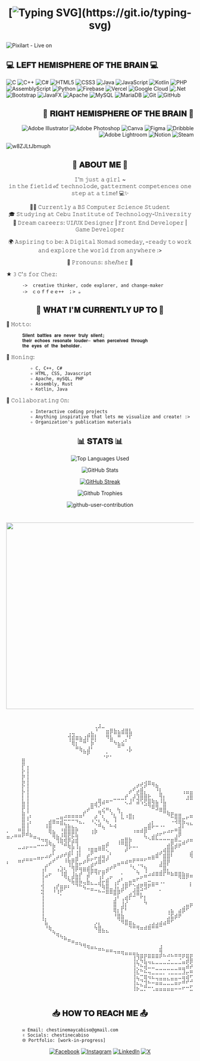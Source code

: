 <h1 align="center">
  
[![Typing SVG](https://readme-typing-svg.demolab.com?font=Libre+Baskerville&size=30&duration=1500&pause=300&color=BF64F7&center=true&vCenter=true&width=435&lines=helaur+helaur!;i'm+coding+chez+%F0%9F%91%A9%F0%9F%8F%BB%E2%80%8D%F0%9F%92%BB%E2%98%86!;c'mon+vomanos%E2%80%93;evribadi+lessgaww!!)](https://git.io/typing-svg)
</h1>


<p align="center">
          
![Pixilart - Live on](https://github.com/user-attachments/assets/daceb992-5dd5-4cb1-b033-958b7d17bbfe)
</p>

<div align="left">
<h2> 💻 <b> 𝐋𝐄𝐅𝐓 𝐇𝐄𝐌𝐈𝐒𝐏𝐇𝐄𝐑𝐄 𝐎𝐅 𝐓𝐇𝐄 𝐁𝐑𝐀𝐈𝐍 </b> 💻 </h2>
  
![C](https://img.shields.io/badge/C-%2300599C.svg?style=flat&logo=C&logoColor=white) 
![C++](https://img.shields.io/badge/C++-%2300599C.svg?style=flat&logo=c%2B%2B&logoColor=white) 
![C#](https://img.shields.io/badge/C%23-%2300599C.svg?style=flat&logo=c-sharp&logoColor=white)
![HTML5](https://img.shields.io/badge/HTML5-%23E34F26.svg?style=flat&logo=html5&logoColor=white) 
![CSS3](https://img.shields.io/badge/CSS3-%231572B6.svg?style=flat&logo=css3&logoColor=white) 
![Java](https://img.shields.io/badge/Java-%23ED8B00.svg?style=flat&logo=openjdk&logoColor=white) 
![JavaScript](https://img.shields.io/badge/JavaScript-%23323330.svg?style=flat&logo=javascript&logoColor=%23F7DF1E) 
![Kotlin](https://img.shields.io/badge/Kotlin-%237F52FF.svg?style=flat&logo=kotlin&logoColor=white) 
![PHP](https://img.shields.io/badge/PHP-%23777BB4.svg?style=flat&logo=php&logoColor=white) 
![AssemblyScript](https://img.shields.io/badge/Assembly%20Script-%23000000.svg?style=flat&logo=assemblyscript&logoColor=white) 
![Python](https://img.shields.io/badge/Python-3670A0?style=flat&logo=python&logoColor=ffdd54) 
![Firebase](https://img.shields.io/badge/Firebase-%23039BE5.svg?style=flat&logo=firebase) 
![Vercel](https://img.shields.io/badge/Vercel-%23000000.svg?style=flat&logo=vercel&logoColor=white) 
![Google Cloud](https://img.shields.io/badge/GoogleCloud-%234285F4.svg?style=flat&logo=google-cloud&logoColor=white) 
![.Net](https://img.shields.io/badge/.NET-5C2D91?style=flat&logo=.net&logoColor=white) 
![Bootstrap](https://img.shields.io/badge/Bootstrap-%238511FA.svg?style=flat&logo=bootstrap&logoColor=white) 
![JavaFX](https://img.shields.io/badge/JavaFX-%23FF0000.svg?style=flat&logo=javafx&logoColor=white) 
![Apache](https://img.shields.io/badge/Apache-%23D42029.svg?style=flat&logo=apache&logoColor=white) 
![MySQL](https://img.shields.io/badge/MySQL-4479A1.svg?style=flat&logo=mysql&logoColor=white) 
![MariaDB](https://img.shields.io/badge/MariaDB-003545?style=flat&logo=mariadb&logoColor=white) 
![Git](https://img.shields.io/badge/Git-%23F05033.svg?style=flat&logo=git&logoColor=white) 
![GitHub](https://img.shields.io/badge/Github-%23121011.svg?style=flat&logo=github&logoColor=white)

</div>

<div align="right">  
<h2> 🎨 <b> 𝐑𝐈𝐆𝐇𝐓 𝐇𝐄𝐌𝐈𝐒𝐏𝐇𝐄𝐑𝐄 𝐎𝐅 𝐓𝐇𝐄 𝐁𝐑𝐀𝐈𝐍 </b> 🎨 </h2>
  
![Adobe Illustrator](https://img.shields.io/badge/Adobe%20Illustrator-%23FF9A00.svg?style=plastic&logo=adobe%20illustrator&logoColor=white) 
![Adobe Photoshop](https://img.shields.io/badge/Adobe%20Photoshop-%2331A8FF.svg?style=plastic&logo=Adobe%20Photoshop&logoColor=white) 
![Canva](https://img.shields.io/badge/Canva-%2300C4CC.svg?style=plastic&logo=Canva&logoColor=white) 
![Figma](https://img.shields.io/badge/Figma-%23F24E1E.svg?style=plastic&logo=Figma&logoColor=white) 
![Dribbble](https://img.shields.io/badge/Dribbble-EA4C89?style=plastic&logo=Dribbble&logoColor=white) 
![Adobe Lightroom](https://img.shields.io/badge/Adobe%20Lightroom-31A8FF.svg?style=plastic&logo=Adobe%20Lightroom&logoColor=white) 
![Notion](https://img.shields.io/badge/Notion-%23000000.svg?style=plastic&logo=notion&logoColor=white)
![Steam](https://img.shields.io/badge/Steam-%23000000.svg?style=plastic&logo=steam&logoColor=white)

</div>

<p align="center">
  
  ![w8ZJLtJbmuph](https://github.com/user-attachments/assets/197668a0-b205-4d1a-901a-ff3373c615d8)
</p>

<div align="center">

<h2> 🌷 <b> 𝐀𝐁𝐎𝐔𝐓 𝐌𝐄 </b> 🌷  </h2>

𝙸'𝚖 𝚓𝚞𝚜𝚝 𝚊 𝚐𝚒𝚛𝚕 ~  
𝚒𝚗 𝚝𝚑𝚎 𝚏𝚒𝚎𝚝𝚕𝚍 𝑜𝚏 𝚝𝚎𝚌𝚑𝚗𝚘𝚕𝚘𝚍𝚎,
𝚐𝚊𝚝𝚝𝚎𝚛𝚖𝚎𝚗𝚝 𝚌𝚘𝚖𝚙𝚎𝚝𝚎𝚗𝚌𝚎𝚜 𝚘𝚗𝚎 𝚜𝚝𝚎𝚙 𝚊𝚝 𝚊 𝚝𝚒𝚖𝚎! 💻✨  

👩‍💻 𝙲𝚞𝚛𝚛𝚎𝚗𝚝𝚕𝚢 𝚊 𝙱𝚂 𝙲𝚘𝚖𝚙𝚞𝚝𝚎𝚛 𝚂𝚌𝚒𝚎𝚗𝚌𝚎 𝚂𝚝𝚞𝚍𝚎𝚗𝚝  
🎓 𝚂𝚝𝚞𝚍𝚢𝚒𝚗𝚐 𝚊𝚝 𝙲𝚎𝚋𝚞 𝙸𝚗𝚜𝚝𝚒𝚝𝚞𝚝𝚎 𝚘𝚏 𝚃𝚎𝚌𝚑𝚗𝚘𝚕𝚘𝚐𝚢-𝚄𝚗𝚒𝚟𝚎𝚛𝚜𝚒𝚝𝚢  
🌟 𝙳𝚛𝚎𝚊𝚖 𝚌𝚊𝚛𝚎𝚎𝚛𝚜: 𝚄𝙸/𝚄𝚇 𝙳𝚎𝚜𝚒𝚐𝚗𝚎𝚛 | 𝙵𝚛𝚘𝚗𝚝 𝙴𝚗𝚍 𝙳𝚎𝚟𝚎𝚕𝚘𝚙𝚎𝚛 | 𝙶𝚊𝚖𝚎 𝙳𝚎𝚟𝚎𝚕𝚘𝚙𝚎𝚛

🌍 𝙰𝚜𝚙𝚒𝚛𝚒𝚗𝚐 𝚝𝚘 𝚋𝚎: 𝙰 𝙳𝚒𝚐𝚒𝚝𝚊𝚕 𝙽𝚘𝚖𝚊𝚍 𝚜𝚘𝚖𝚎𝚍𝚊𝚢, –𝚛𝚎𝚊𝚍𝚢 𝚝𝚘 𝚠𝚘𝚛𝚔 𝚊𝚗𝚍 𝚎𝚡𝚙𝚕𝚘𝚛𝚎 𝚝𝚑𝚎 𝚠𝚘𝚛𝚕𝚍 𝚏𝚛𝚘𝚖 𝚊𝚗𝚢𝚠𝚑𝚎𝚛𝚎 :>

🌸 𝙿𝚛𝚘𝚗𝚘𝚞𝚗𝚜: 𝚜𝚑𝚎/𝚑𝚎𝚛 🌷  

</div>


★ 𝟹 𝙲'𝚜 𝚏𝚘𝚛 𝙲𝚑𝚎𝚣: 

          ->  𝚌𝚛𝚎𝚊𝚝𝚒𝚟𝚎 𝚝𝚑𝚒𝚗𝚔𝚎𝚛, 𝚌𝚘𝚍𝚎 𝚎𝚡𝚙𝚕𝚘𝚛𝚎𝚛, 𝚊𝚗𝚍 𝚌𝚑𝚊𝚗𝚐𝚎-𝚖𝚊𝚔𝚎𝚛
          ->　ｃｏｆｆｅｅ++　；> ☕︎



<div align="center">
  
<h2> 🌟 <b> 𝐖𝐇𝐀𝐓 𝐈'𝐌 𝐂𝐔𝐑𝐑𝐄𝐍𝐓𝐋𝐘 𝐔𝐏 𝐓𝐎 </b> 🌟 </h2>

</div>

🌸 𝙼𝚘𝚝𝚝𝚘:
          
          𝐒𝐢𝐥𝐞𝐧𝐭 𝐛𝐚𝐭𝐭𝐥𝐞𝐬 𝐚𝐫𝐞 𝐧𝐞𝐯𝐞𝐫 𝐭𝐫𝐮𝐥𝐲 𝐬𝐢𝐥𝐞𝐧𝐭; 
          𝐭𝐡𝐞𝐢𝐫 𝐞𝐜𝐡𝐨𝐞𝐬 𝐫𝐞𝐬𝐨𝐧𝐚𝐭𝐞 𝐥𝐨𝐮𝐝𝐞𝐫– 𝐰𝐡𝐞𝐧 𝐩𝐞𝐫𝐜𝐞𝐢𝐯𝐞𝐝 𝐭𝐡𝐫𝐨𝐮𝐠𝐡 
          𝐭𝐡𝐞 𝐞𝐲𝐞𝐬 𝐨𝐟 𝐭𝐡𝐞 𝐛𝐞𝐡𝐨𝐥𝐝𝐞𝐫.
          
🌸 𝙷𝚘𝚗𝚒𝚗𝚐:

             ✧ 𝙲, 𝙲++, 𝙲#
             ✧ 𝙷𝚃𝙼𝙻, 𝙲𝚂𝚂, 𝙹𝚊𝚟𝚊𝚜𝚌𝚛𝚒𝚙𝚝
             ✧ 𝙰𝚙𝚊𝚌𝚑𝚎, 𝚖𝚢𝚂𝚀𝙻, 𝙿𝙷𝙿
             ✧ 𝙰𝚜𝚜𝚎𝚖𝚋𝚕𝚢, 𝚁𝚞𝚜𝚝    
             ✧ 𝙺𝚘𝚝𝚕𝚒𝚗, 𝙹𝚊𝚟𝚊

🌸 𝙲𝚘𝚕𝚕𝚊𝚋𝚘𝚛𝚊𝚝𝚒𝚗𝚐 𝙾𝚗:  

             ✧ 𝙸𝚗𝚝𝚎𝚛𝚊𝚌𝚝𝚒𝚟𝚎 𝚌𝚘𝚍𝚒𝚗𝚐 𝚙𝚛𝚘𝚓𝚎𝚌𝚝𝚜  
             ✧ 𝙰𝚗𝚢𝚝𝚑𝚒𝚗𝚐 𝚒𝚗𝚜𝚙𝚒𝚛𝚊𝚝𝚒𝚟𝚎 𝚝𝚑𝚊𝚝 𝚕𝚎𝚝𝚜 𝚖𝚎 𝚟𝚒𝚜𝚞𝚊𝚕𝚒𝚣𝚎 𝚊𝚗𝚍 𝚌𝚛𝚎𝚊𝚝𝚎! :>  
             ✧ 𝙾𝚛𝚐𝚊𝚗𝚒𝚣𝚊𝚝𝚒𝚘𝚗'𝚜 𝚙𝚞𝚋𝚕𝚒𝚌𝚊𝚝𝚒𝚘𝚗 𝚖𝚊𝚝𝚎𝚛𝚒𝚊𝚕𝚜


<div align="center">
<h2> 📊 <b> 𝐒𝐓𝐀𝐓𝐒 </b> 📊 </h2>
</div>

  
<div align="center">

![Top Languages Used](https://github-readme-stats.vercel.app/api/top-langs/?username=coding-chez&theme=midnight-purple&layout=compact&langs_count=20)

![GitHub Stats](https://github-readme-stats.vercel.app/api?username=coding-chez&show_icons=true&theme=midnight-purple)

[![GitHub Streak](https://github-readme-streak-stats-two-sand.vercel.app?user=coding-chez&theme=midnight-purple&border_radius=4.5)](https://git.io/streak-stats)

![Github Trophies](https://github-profile-trophy.vercel.app/?username=coding-chez&theme=tokyonight&no-frame=false&no-bg=false&column=3&margin-w=15&margin-h=15)

![github-user-contribution](https://github.com/user-attachments/assets/d16be20b-1608-4c1d-a83d-7ac52a6a2e7d)<h1 align="center">

<a href="https://www.gitanimals.org/en_US?utm_medium=image&utm_source=coding-chez&utm_content=farm">
<img
  src="https://render.gitanimals.org/farms/coding-chez"
  width="7000px"
  height="500px"
/>
</a>

</div>


<pre align="center">

  ⠀⠀⠀⠀⠀⠀⢀⣰⣀⠀⠀⠀⠀⠀⠀⠀⠀
⢀⣀⠀⠀⠀⢀⣄⠘⠀⠀⣶⡿⣷⣦⣾⣿⣧
⢺⣾⣶⣦⣰⡟⣿⡇⠀⠀⠻⣧⠀⠛⠀⡘⠏
⠈⢿⡆⠉⠛⠁⡷⠁⠀⠀⠀⠉⠳⣦⣮⠁⠀
⠀⠀⠛⢷⣄⣼⠃⠀⠀⠀⠀⠀⠀⠉⠀⠠⡧
⠀⠀⠀⠀⠉⠋⠀⠀⠀⠠⡥⠄⠀⠀⠀⠀⠀
⠀⠀⠀⠀⣿⠀⠀⠀⠀⠀⠀⠀⠀⠀⠀⠀⠀⠀⠀⠀⠀⠀⠀⠀⠀⠀⠀⠀⠀⠀⠀⠀⠀⠀⠀⠀⠀⠀⠀⠀⠀⠀⠀⠀⠀⠀⠀⠀⠀⠀⠀⠀⠀⠀⠀⠀⠀⠀⠀⠀⠀⠀⠀⠀⠀⠀⠀⠀⠀⠀⠀⠀⠀⠀⠀⠀
⠀⠀⠀⠀⡏⢰⠀⠀⠀⠀⠀⠀⠀⠀⠀⠀⠀⠀⠀⠀⠀⠀⠀⠀⠀⠀⠀⠀⠀⠀⠀⠀⠀⠀⠀⠀⠀⠀⠀⠀⠀⠀⠀⠀⠀⠀⠀⠀⠀⠀⠀⠀⠀⠀⠀⠀⠀⠀⠀⠀⠀⠀⠀⠀⠀⠀⠀⠀⠀⠀⠀⠀⠀⠀⠀⠀
⠀⠀⠀⠀⣏⢸⠀⠀⠀⠀⠀⠀⠀⠀⠀⠀⠀⠀⠀⠀⠀⠀⠀⠀⠀⠀⠀⠀⠀⠀⠀⠀⠀⠀⠀⠀⠀⠀⠀⠀⠀⠀⠀⠀⠀⠀⠀⠀⠀⠀⠀⠀⠀⠀⠀⠀⠀⠀⠀⠀⠀⠀⠀⠀⠀⠀⠀⠀⠀⠀⠀⠀⠀⠀⠀⠀
⠀⠀⠀⠀⣏⢸⠀⠀⠀⠀⠀⠀⠀⠀⠀⠀⠀⠀⠀⠀⠀⠀⠀⠀⠀⠀⠀⠀⠀⠀⠀⠀⠀⠀⠀⠀⢀⣀⠀⠀⠀⠀⠀⠀⠀⠀⠀⠀⠀⠀⣀⣀⡀⠀⠀⠀⠀⠀⠀⠀⠀⠀⠀⠀⠀⠀⠀⠀⠀⠀⠀⠀⠀⠀⠀⠀
⠀⠀⠀⠀⡯⢸⠀⠀⠀⠀⠀⠀⠀⠀⠀⠀⠀⠀⠀⠀⠀⠀⠀⠀⠀⠀⠀⠀⠀⠀⠀⠀⠀⢀⡴⢞⡽⠛⠻⣦⠀⠀⠀⠀⠀⠀⠀⠀⠀⠘⢋⣽⠏⠀⠀⠀⠀⠀⠀⠀⠀⠀⠀⠀⠀⠀⠀⠀⠀⠀⠀⠀⠀⠀⠀⠀
⠀⠀⠀⠀⡧⢸⠀⠀⠀⠀⠀⠀⠀⠀⠀⠀⠀⠀⠀⠀⠀⠀⠀⠀⠀⠀⠀⠀⠀⠀⠀⠀⡴⠋⡴⣿⡄⠀⠀⠘⣇⠀⠀⠀⠀⠀⢠⣤⣤⡄⠘⠛⠛⠁⠀⠀⠀⠀⠀⠀⠀⠀⠀⠀⠀⠀⠀⠀⠀⠀⠀⠀⠀⠀⠀⠀
⠀⠀⠀⠀⡇⢸⠀⠀⠀⠀⠀⠀⠀⠀⠀⠀⠀⠀⠀⠀⠀⠀⠀⠀⣀⠀⠀⠀⣀⣀⣀⡞⢀⡼⣹⣿⣿⣗⡀⠀⢻⡆⠀⠀⠀⠀⠀⣰⣿⣤⡄⠀⠀⠀⠀⠀⠀⠀⠀⠀⠀⠀⠀⠀⠀⠀⠀⠀⠀⠀⠀⠀⠀⠀⠀⠀
⠀⠀⠀⠀⣷⢸⠀⠀⠀⠀⠀⠀⠀⠀⠀⠀⠀⠀⠀⠀⠀⠀⣤⣴⢻⠾⠛⠉⠀⠀⠀⠢⠼⠁⠾⠱⣫⣿⣻⣷⠘⣷⠀⠀⠀⠀⠀⠀⠀⠀⠀⠀⠀⠀⠀⠀⠀⠀⠀⠀⠀⠀⠀⠀⠀⠀⠀⠀⠀⠀⠀⠀⠀⠀⠀⠀
⠀⠀⠀⠀⡟⢸⠀⠀⠀⠀⠀⠀⠀⠀⠀⠀⠀⠀⠀⠀⢀⡴⠛⠈⣁⣔⠶⡄⠀⢦⠀⠀⠀⠀⠀⠀⠀⠈⠛⠽⣶⣿⡀⠀⠀⠀⠀⠀⠀⠀⠀⠀⠀⠀⠀⠀⠀⠀⠀⠀⠀⠀⠀⠀⠀⠀⠀⠀⠀⠀⠀⠀⠀⠀⠀⠀
⠀⠀⠀⠀⣿⢈⡄⠀⠀⠀⠀⠀⠀⠀⣀⣠⣤⣤⣤⣤⠏⠀⠀⣠⠙⡌⠀⠘⣆⠈⡇⢠⣶⡄⠀⠀⠀⠀⠀⠀⠀⠉⠻⣟⣶⣶⠀⣀⣤⣶⡤⣶⠦⣤⣄⡀⠀⠀⠀⠀⠀⠀⠀⠀⠀⠀⠀⠀⠀⠀⠀⠀⠀⠀⠀⠀
⠀⠀⠀⠀⣿⢘⡄⠀⠀⠀⠀⣴⣶⣭⣽⡒⠒⠒⠲⣄⡀⠀⠰⡑⢆⠘⢦⠀⠸⠀⠉⠀⠉⠁⠀⠀⠀⢀⡄⠀⠀⠀⠀⠠⢽⣿⣯⣁⡀⠀⠀⢀⣀⠹⠿⡟⡙⠲⣦⣄⠀⠀⠀⠀⠀⠀⠀⠀⠀⠀⠀⠀⠀⠀⠀⠀
⠀⠀⠀⣀⣿⢸⠀⠀⠀⠀⠸⣿⠀⠀⢉⣹⣷⣦⣄⠀⠀⠀⠀⡈⠛⢦⠀⠓⠺⠀⠀⠀⠀⠀⠀⢀⣤⣿⠗⠒⠐⠂⠀⠀⣀⣼⠇⠈⠉⠀⣢⠟⠁⣨⠟⠁⠉⠁⠙⠿⢿⣤⡀⠀⠀⠀⠀⠀⠀⠀⠀⠀⠀⠀⠀⠀
⠂⠀⣀⣉⣿⣼⣄⠀⠀⠀⠀⠻⣷⡀⢨⣿⣿⡿⣏⠀⠀⠀⠸⠟⠀⠀⠀⠀⠀⠀⠀⠀⠀⠘⠛⠛⡟⠀⢀⣠⡤⠖⠚⠋⢉⣿⠀⠀⠀⠾⠥⠔⠊⠁⠀⠀⠀⠀⠀⠀⢀⡹⣷⣦⠀⠀⠀⠀⠀⠀⠀⠀⠀⠀⠀⠀
⠛⠊⠉⠉⠁⠀⠉⠛⠲⢤⣤⡀⠙⢿⣮⣽⣷⣫⣽⠀⠀⠀⠀⠀⠀⠀⠀⠀⠀⢀⣤⣶⣦⠀⠀⠀⠙⠢⠿⠧⠤⠤⠤⣤⣾⣁⢀⣠⣤⠤⠤⠤⠤⣄⠀⠀⠀⠀⣀⠴⠋⠀⠀⠹⣦⡀⠀⠀⠀⠀⠀⠀⠀⠀⠀⠀
⠀⠀⠀⠀⢀⣀⣀⣀⠤⠤⠼⠻⣦⠈⠙⠾⣧⣏⢹⡀⠀⠀⠀⠀⣀⣤⡾⠀⠀⠘⠛⢿⣇⣀⡀⠀⠀⠀⠀⠀⠀⠀⣴⣟⣴⡶⠛⠁⠀⠀⠀⢀⠀⢤⡒⠒⠚⠉⠁⠀⠀⠀⠀⠀⠙⣧⠀⠀⠀⠀⠀⠀⠀⠀⠀⠀
⠀⠀⠀⠉⠉⠁⠀⠀⠀⠀⠀⠀⡗⠀⠀⢀⣨⡏⢨⡇⠀⠘⣿⠿⠛⠛⠢⡀⠀⠀⠀⠞⠁⠀⠀⠀⠀⠀⠀⢀⣠⢾⣿⡿⠁⠀⠀⠀⣠⣖⣫⣟⢄⠀⠙⠢⠄⠀⠀⠀⠀⠀⠀⠀⠐⢿⣦⣀⡀⠀⠀⠀⠀⠀⠀⠀
⠀⠀⠀⠀⢀⣀⣀⣀⣤⡤⠴⠞⢁⡴⠞⢋⡟⣁⣼⠃⠀⣞⣁⡤⣴⢶⣰⠁⠀⠀⠀⠀⠀⣀⣀⣀⣀⣤⣶⠿⠁⣿⣿⠃⠀⠀⠀⠀⠻⣿⣾⣥⣿⡇⠀⠀⠀⠀⠀⠀⠀⠀⠀⠀⠀⠘⣷⢬⣙⠳⢦⣀⠀⠀⠀⠀
⠆⠀⠀⠛⠋⠉⠉⠀⠀⠀⢀⡴⠋⠀⠀⠘⢻⡟⣯⡤⠞⠋⣡⡴⠿⠛⠁⠀⣀⣤⠶⠾⢛⠋⢉⣉⠁⠀⠀⠀⣰⣿⡟⠀⠀⠀⠀⠀⠀⠀⠈⠘⠋⠀⠀⠀⠀⠀⠀⠀⠀⠀⠀⠀⠀⣄⣿⣲⣌⠙⠒⠮⣷⣆⠀⠀
⠀⠀⠀⠀⠀⠀⠀⠀⠀⢠⡏⠀⠀⢠⣱⢆⠈⢻⡿⢶⣶⣾⣯⣤⣀⣀⣴⠞⠋⠀⠀⠀⠈⠣⡀⠈⢳⠀⠀⠀⢉⣿⡄⠀⠀⠀⠀⠀⠀⠀⠀⠀⠀⠀⠀⠀⠀⠀⠀⠠⢀⠀⠀⠀⢰⠸⣿⠘⠙⣷⣣⡄⠀⠘⣧⠀
⠀⠀⠀⠀⠀⠀⠀⠀⠀⢸⣠⠖⠀⠀⠸⣿⡀⣸⣦⡞⠀⣼⠋⠙⢃⡟⠁⣀⠀⠀⠂⠀⠀⠀⠙⣀⣬⠴⠾⠿⠿⠏⠛⠷⠿⣿⣷⣶⣤⡀⠀⠀⠀⠀⠀⠀⠀⠀⡤⣠⠟⠀⢠⣿⡾⣶⡟⠀⣠⣾⠃⠀⠐⣆⢸⡀
⠀⠀⠀⠀⠀⠀⠀⠀⠀⢸⠀⠀⠀⠀⠀⠈⠳⣯⣿⣧⣀⣧⡀⠀⣸⡥⣾⠁⢀⡴⠃⣀⣤⠶⠋⠁⣀⠤⣀⣀⢀⡀⠀⠀⠀⠈⠉⠁⡀⠩⠿⢶⣤⣀⣀⣀⣠⠄⠀⠀⠀⠀⠉⠸⣽⣿⣣⣶⠟⠁⠀⠀⠀⢿⢿⡇
⠀⠀⠀⠀⠀⠀⠀⠀⠀⢺⠀⠀⢠⡞⣶⡶⠆⠈⠙⠓⢮⣉⣉⠉⠙⢷⣿⣀⢸⡅⣸⡿⠋⢑⣾⢟⣻⠟⠛⠉⠀⠀⠀⠀⠀⠀⠀⠀⠃⠀⠀⠀⠀⠉⠙⠛⠋⠀⠀⠀⠀⠀⣀⣼⡿⠟⠋⠀⠀⠀⠉⢷⠀⠀⠘⡇
⠀⠀⠀⠀⠀⠀⠀⠀⠀⢽⠀⠀⠘⠸⡋⠀⠀⠀⠀⠀⠀⠀⠉⠉⠓⠒⠿⠿⣿⡿⠋⠀⣠⢺⣿⡍⠀⠀⠀⠀⠁⠀⠀⠀⠀⠀⠀⠀⠀⠀⠀⠀⠀⠀⢀⣀⣤⣤⡶⠶⠚⠋⠉⠁⠀⠀⠀⠀⠀⠀⠀⠛⠀⠀⢀⡇
⠀⠀⠀⠀⠀⠀⠀⠀⠀⢸⠀⠀⠀⠀⠀⠀⠀⠀⠀⠀⠀⠀⠀⠀⠀⠀⠀⠀⣰⠃⢠⢾⠏⠉⠀⠋⡇⠀⠀⠀⠀⠀⠀⠀⠀⠀⠀⠀⠀⢀⣠⣴⠶⠛⣩⠝⠉⠀⢤⡀⠀⠀⠀⠀⠀⠀⠀⠀⠀⠀⠀⠀⠀⠀⢸⡇
⠀⠀⠀⠀⠀⠀⠀⠀⠀⢸⠀⠀⠀⠀⠀⠀⠀⠀⠀⠀⠀⠀⠀⠀⠀⠀⠀⠀⣿⠀⣸⡎⠀⠀⠀⠀⠙⠀⠀⠀⠀⠀⠀⠀⠀⠀⢀⣤⡶⠛⠉⠀⠀⠀⠀⠀⠀⠀⠀⢳⠀⠀⠀⠀⠀⠀⠀⠀⠀⠀⠀⠀⠀⠀⢸⠇
⠀⠀⠀⠀⠀⠀⠀⠀⠀⢸⠀⠀⠀⠀⠀⠀⠀⠀⠀⠀⠀⠀⠀⠀⠀⠀⠀⠀⢿⡆⡏⠃⠀⠀⠀⠀⠀⠀⠀⠀⠀⠀⢠⣦⠀⣴⡿⠋⠀⠀⠀⣤⣀⠀⠀⠀⠀⠀⠀⠘⠀⠀⠀⠀⠀⠀⠀⠀⠀⠀⠀⠀⠀⠀⢸⠀
⠀⠀⠀⠀⠀⠀⠀⠀⠀⢸⡀⠀⠀⠀⠀⠀⠀⠀⠀⠀⠀⠀⠀⠀⠀⠀⠀⠀⠘⣿⣷⠀⠀⠀⠀⠀⠀⠀⠀⠀⠀⠀⣨⣯⡾⠟⠀⠀⠀⠀⠀⠈⠉⠀⠀⠀⠀⠀⠀⠀⠀⠀⠀⠀⠀⠀⠀⠀⠀⠀⠀⠀⠀⠀⣼⠀
⠀⠀⠀⠀⠀⠀⠀⠀⠀⠈⣧⠀⠀⠀⠀⠀⠀⠀⠀⠀⠀⠀⠀⡠⡄⠀⠀⠀⠀⠈⠻⣿⣶⣄⠀⠀⠀⢀⣠⣠⣴⣴⠿⠋⠀⠀⠀⠀⠀⠀⠀⠀⠀⠀⠀⠀⠀⠀⠀⠀⠀⠀⠀⠀⠀⠀⠀⠀⠀⠀⠀⠀⠀⢀⡟⠀
⠀⠀⠀⠀⠀⠀⠀⠀⠀⠀⠘⢷⡀⠀⠀⠀⠀⠀⠀⠀⠀⠀⠀⠳⣿⣄⡀⠀⠀⠀⠀⠀⠙⠛⠻⠶⠾⠿⠛⠛⠉⠀⠀⠀⠀⠀⠀⠀⠀⠀⠀⠀⠀⠀⠀⠀⠀⠀⠀⠀⠀⠀⠀⠀⠀⠀⠀⠀⠀⠀⠀⠠⣠⠟⠁⠀
⠀⠀⠀⠀⠀⠀⠀⠀⠀⠀⠀⠀⠙⢶⣄⡀⠀⠀⠀⠀⠀⠀⠀⠀⠉⠉⠉⠀⠀⠀⠀⠀⠀⠀⠀⠀⠀⠀⠀⠀⠀⠀⠀⠀⠀⠀⠀⠀⠀⠀⠀⠀⠀⠀⠀⠀⠀⠀⠀⠀⠀⠀⠀⠀⠀⠀⠀⠀⠀⢀⣤⠾⠋⠀⠀⠀
⠀⠀⠀⠀⠀⠀⠀⠀⠀⠀⠀⠀⠀⠀⠈⠛⠶⣤⣀⡀⠀⠀⠀⠀⠀⠀⠀⠀⠀⠀⠀⠀⠀⠀⠀⠀⠀⠀⠀⠀⠀⠀⠀⠀⠀⠀⠀⠀⠀⠀⠀⠀⠀⠀⠀⠀⠀⠀⠀⠀⠀⠀⠀⠀⠀⢀⣀⡤⠾⠋⠁⠀⠀⠀⠀⠀
⠀⠀⠀⠀⠀⠀⠀⠀⠀⠀⠀⠀⠀⠀⠀⠀⠀⠀⠉⠙⠻⢶⣤⣄⣀⡀⠀⠀⠀⠀⠀⠀⠀⠀⠀⠀⠀⠀⠀⠀⣰⠀⠀⠀⠀⠀⠀⠀⠀⠀⠀⠀⠀⠀⠀⠀⠀⠀⠀⢀⣀⣠⣤⠶⠟⠛⠁⠀⠀⠀⠀⠀⠀⠀⠀⠀
⠀⠀⠀⠀⠀⠀⠀⠀⠀⠀⠀⠀⠀⠀⠀⠀⠀⠀⠀⠀⠀⠀⠀⠀⠉⠉⠛⠛⠲⠶⢶⣤⣤⣤⣄⣀⣀⣀⣀⣀⣻⡀⢀⡀⣀⣀⣀⣀⣀⣠⣤⣤⣤⣴⡶⠶⠞⠛⠛⠉⠉⠀⠀⠀⠀⠀⠀⠀⠀⠀⠀⠀⠀⠀⠀⠀
⠀⠀⠀⠀⠀⠀⠀⠀⠀⠀⠀⠀⠀⠀⠀⠀⠀⠀⠀⠀⠀⠀⠀⠀⠀⠀⠀⠀⠀⠀⠀⠀⠀⢸⡹⣟⡏⠛⠛⠛⠋⠉⢉⠉⠉⠩⠋⣻⣯⣿⣿⠀⠀⠀⠀⠀⠀⠀⠀⠀⠀⠀⠀⠀⠀⠀⠀⠀⠀⠀⠀⠀⠀⠀⠀⠀
⠀⠀⠀⠀⠀⠀⠀⠀⠀⠀⠀⠀⠀⠀⠀⠀⠀⠀⠀⠀⠀⠀⠀⠀⠀⠀⠀⠀⠀⠀⠀⠀⠀⢸⠳⣌⣻⠙⠓⠒⠒⠒⠒⠒⠒⠒⠛⣫⣫⡵⣿⠀⠀⠀⠀⠀⠀⠀⠀⠀⠀⠀⠀⠀⠀⠀⠀⠀⠀⠀⠀⠀⠀⠀⠀⠀
⠀⠀⠀⠀⠀⠀⠀⠀⠀⠀⠀⠀⠀⠀⠀⠀⠀⠀⠀⠀⠀⠀⠀⠀⠀⠀⠀⠀⠀⠀⠀⠀⠀⢸⡕⠦⣝⣉⠉⠒⠒⠒⠒⠒⠒⠛⢻⣉⣥⠶⣿⠀⠀⠀⠀⠀⠀⠀⠀⠀⠀⠀⠀⠀⠀⠀⠀⠀⠀⠀⠀⠀⠀⠀⠀⠀
⠀⠀⠀⠀⠀⠀⠀⠀⠀⠀⠀⠀⠀⠀⠀⠀⠀⠀⠀⠀⠀⠀⠀⠀⠀⠀⠀⠀⠀⠀⠀⠀⠀⢸⣍⠒⣶⢬⣍⣉⣉⣁⡈⣉⣉⣉⣭⣵⠖⢚⣿⠀⠀⠀⠀⠀⠀⠀⠀⠀⠀⠀⠀⠀⠀⠀⠀⠀⠀⠀⠀⠀⠀⠀⠀⠀
⠀⠀⠀⠀⠀⠀⠀⠀⠀⠀⠀⠀⠀⠀⠀⠀⠀⠀⠀⠀⠀⠀⠀⠀⠀⠀⠀⠀⠀⠀⠀⠀⠀⢸⣌⡙⢺⠦⠤⣬⣭⣉⣉⣉⣭⡤⠾⠞⠚⣋⣿⠀⠀⠀⠀⠀⠀⠀⠀⠀⠀⠀⠀⠀⠀⠀⠀⠀⠀⠀⠀⠀⠀⠀⠀⠀
⠀⠀⠀⠀⠀⠀⠀⠀⠀⠀⠀⠀⠀⠀⠀⠀⠀⠀⠀⠀⠀⠀⠀⠀⠀⠀⠀⠀⠀⠀⠀⠀⠀⢸⡦⣉⡛⠒⢂⣤⣤⣤⣤⣤⠤⠤⠖⠒⣋⣉⣿⠁⠀⠀⠀⠀⠀⠀⠀⠀⠀⠀⠀⠀⠀⠀⠀⠀⢀⠀⠀⠀⠀⠀⠀⠀

</pre>

<div align="center">
<h2> 📥 <b> 𝐇𝐎𝐖 𝐓𝐎 𝐑𝐄𝐀𝐂𝐇 𝐌𝐄 </b> 📤 </h2>
  
</div>

          ✉️ 𝙴𝚖𝚊𝚒𝚕: 𝚌𝚑𝚎𝚜𝚝𝚒𝚗𝚎𝚖𝚊𝚢𝚌𝚊𝚋𝚒𝚜𝚘@𝚐𝚖𝚊𝚒𝚕.𝚌𝚘𝚖
          ✌︎ 𝚂𝚘𝚌𝚒𝚊𝚕𝚜: 𝚌𝚑𝚎𝚜𝚝𝚒𝚗𝚎𝚌𝚊𝚋𝚒𝚜𝚘
          🌐 𝙿𝚘𝚛𝚝𝚏𝚘𝚕𝚒𝚘: [𝚠𝚘𝚛𝚔-𝚒𝚗-𝚙𝚛𝚘𝚐𝚛𝚎𝚜𝚜]


<div align="center">

[![Facebook](https://img.shields.io/badge/Facebook-%231877F2.svg?logo=Facebook&logoColor=white)](https://facebook.com/cabiso.chestine) 
[![Instagram](https://img.shields.io/badge/Instagram-%23E4405F.svg?logo=Instagram&logoColor=white)](https://instagram.com/chestinecabiso) 
[![LinkedIn](https://img.shields.io/badge/LinkedIn-%230077B5.svg?logo=linkedin&logoColor=white)](https://linkedin.com/in/chestine-cabiso)
[![X](https://img.shields.io/badge/X-black.svg?logo=X&logoColor=white)](https://x.com/shes_teen) 

</div>

